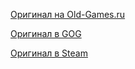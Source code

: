 [Оригинал на Old-Games.ru](https://www.old-games.ru/game/2106.html)

[Оригинал в GOG](https://gog.com/game/star_wars_xwing_alliance)

[Оригинал в Steam](https://store.steampowered.com/app/361670/STAR_WARS__XWing_Alliance/)